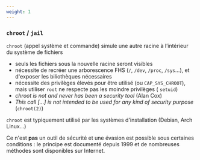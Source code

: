 ```yaml
---
weight: 1
---
```

### `chroot` / `jail`

`chroot` (appel système et commande) simule une autre racine à l’intérieur du
système de fichiers

- seuls les fichiers sous la nouvelle racine seront visibles
- nécessite de recréer une arborescence FHS (`/`, `/dev`, `/proc`,
`/sys`...), et d'exposer les biliothèques nécessaires
- nécessite des privilèges élevés pour être utilisé (ou `CAP_SYS_CHROOT`), mais
    utiliser `root` ne respecte pas les moindre privilèges
    (<i class="fa fa-arrow-right"></i> `setuid`)
- *chroot is not and never has been a security tool* (Alan Cox)
- *This call [...] is not intended to be used for any kind of security purpose* (`chroot(2)`)

<aside class="notes">

`chroot` est typiquement utilisé par les systèmes d'installation (Debian, Arch Linux...)

Ce n'est **pas** un outil de sécurité et une évasion est possible sous certaines
conditions : le principe est documenté depuis 1999 et de nombreuses méthodes sont
disponibles sur Internet.

<aside>
